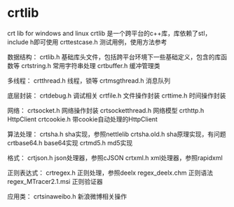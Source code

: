 # crtlib
crt lib for windows and linux
crtlib 是一个跨平台的c++库，库依赖了stl，include h即可使用
crttestcase.h 测试用例，使用方法参考

数据结构：
crtlib.h 基础库头文件，包括跨平台环境下一些基础定义，包含的库函数等
crtstring.h 常用字符串处理
crtbuffer.h 缓冲管理类

多线程：
crtthread.h 线程，锁等
crtmsgthread.h 消息队列

底层封装：
crtdebug.h 调试相关
crtfile.h 文件操作封装
crttime.h 时间操作封装

网络：
crtsocket.h 网络操作封装
crtsocketthread.h 网络模型
crthttp.h HttpClient
crtcookie.h 带cookie自动处理的HttpClient

算法处理：
crtsha.h sha实现，参照nettlelib
crtsha.old.h sha原理实现，有问题
crtbase64.h base64实现
crtmd5.h md5实现

格式：
crtjson.h json处理器，参照cJSON
crtxml.h xml处理器，参照rapidxml

正则表达式：
crtregex.h 正则处理，参照deelx
regex_deelx.chm 正则语法
regex_MTracer2.1.msi 正则验证器

应用类：
crtsinaweibo.h 新浪微博相关操作
